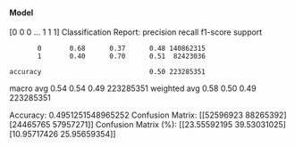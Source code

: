 #### Model
[0 0 0 ... 1 1 1]
Classification Report:
              precision    recall  f1-score   support

           0       0.68      0.37      0.48 140862315
           1       0.40      0.70      0.51  82423036

    accuracy                           0.50 223285351
   macro avg       0.54      0.54      0.49 223285351
weighted avg       0.58      0.50      0.49 223285351

Accuracy: 0.4951251548965252
Confusion Matrix:
[[52596923 88265392]
 [24465765 57957271]]
Confusion Matrix (%):
[[23.55592195 39.53031025]
 [10.95717426 25.95659354]]
